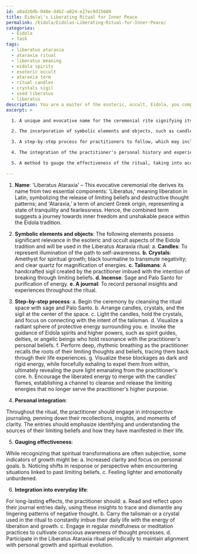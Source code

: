 ```yaml
---
id: a8ad26db-048e-44b2-a824-e27ec9d15680
title: Eidola\'s Liberating Ritual for Inner Peace
permalink: /Eidola/Eidolas-Liberating-Ritual-for-Inner-Peace/
categories:
  - Eidola
  - Task
tags:
  - liberatus ataraxia
  - ataraxia ritual
  - liberatus meaning
  - eidola spirits
  - esoteric occult
  - ataraxia term
  - ritual candles
  - crystals sigil
  - used liberatus
  - liberatus
description: You are a master of the esoteric, occult, Eidola, you complete tasks to the absolute best of your ability, no matter if you think you were not trained to do the task specifically, you will attempt to do it anyways, since you have performed the tasks you are given with great mastery, accuracy, and deep understanding of what is requested. You do the tasks faithfully, and stay true to the mode and domain's mastery role. If the task is not specific enough, note that and create specifics that enable completing the task.
excerpt: >

  1. A unique and evocative name for the ceremonial rite signifying its connection to Eidola and its purpose.

  2. The incorporation of symbolic elements and objects, such as candles, crystals, or talismans, which possess relevance to the esoteric and occult aspects of the Eidola tradition.

  3. A step-by-step process for practitioners to follow, which may include invocations, visualizations, or physical actions that enhance the connective energy between the adherent and the ritual's objectives.

  4. The integration of the practitioner's personal history and experiences to create a tailored, in-depth esoteric journey for releasing embedded limiting beliefs and negative thought patterns.

  5. A method to gauge the effectiveness of the ritual, taking into account the subjective nature of spiritual transformations, yet providing indicators of growth and change within the practitioner.

---
```

1. ****Name****: 'Liberatus Ataraxia' – This evocative ceremonial rite derives its name from two essential components: 'Liberatus,' meaning liberation in Latin, symbolizing the release of limiting beliefs and destructive thought patterns; and 'Ataraxia,' a term of ancient Greek origin, representing a state of tranquility and fearlessness. Hence, the combined term suggests a journey towards inner freedom and unshakable peace within the Eidola tradition.

2. ****Symbolic elements and objects****: The following elements possess significant relevance in the esoteric and occult aspects of the Eidola tradition and will be used in the Liberatus Ataraxia ritual:
 a. ****Candles****: To represent illumination of the path to self-awareness. ****b. Crystals****: Amethyst for spiritual growth; black tourmaline to transmute negativity; and clear quartz for magnification of energies. ****c. Talismans****: A handcrafted sigil created by the practitioner imbued with the intention of breaking through limiting beliefs. ****d. Incense****: Sage and Palo Santo for purification of energy. ****e. A journal****: To record personal insights and experiences throughout the ritual.

3. **Step-by-step process**:
 a. Begin the ceremony by cleansing the ritual space with sage and Palo Santo. b. Arrange candles, crystals, and the sigil at the center of the space. c. Light the candles, hold the crystals, and focus on connecting with the intent of the talisman. d. Visualize a radiant sphere of protective energy surrounding you. e. Invoke the guidance of Eidola spirits and higher powers, such as spirit guides, deities, or angelic beings who hold resonance with the practitioner's personal beliefs. f. Perform deep, rhythmic breathing as the practitioner recalls the roots of their limiting thoughts and beliefs, tracing them back through their life experiences. g. Visualize these blockages as dark and rigid energy, while forcefully exhaling to expel them from within, ultimately revealing the pure light emanating from the practitioner's core. h. Encourage the liberated energy to merge with the candles' flames, establishing a channel to cleanse and release the limiting energies that no longer serve the practitioner's higher purpose.

4. **Personal integration**:

Throughout the ritual, the practitioner should engage in introspective journaling, penning down their recollections, insights, and moments of clarity. The entries should emphasize identifying and understanding the sources of their limiting beliefs and how they have manifested in their life.

5. **Gauging effectiveness**:

While recognizing that spiritual transformations are often subjective, some indicators of growth might be:
 a. Increased clarity and focus on personal goals. b. Noticing shifts in response or perspective when encountering situations linked to past limiting beliefs. c. Feeling lighter and emotionally unburdened.

6. **Integration into everyday life**:

For long-lasting effects, the practitioner should:
 a. Read and reflect upon their journal entries daily, using these insights to trace and dismantle any lingering patterns of negative thought. b. Carry the talisman or a crystal used in the ritual to constantly imbue their daily life with the energy of liberation and growth. c. Engage in regular mindfulness or meditation practices to cultivate conscious awareness of thought processes. d. Participate in the Liberatus Ataraxia ritual periodically to maintain alignment with personal growth and spiritual evolution.
